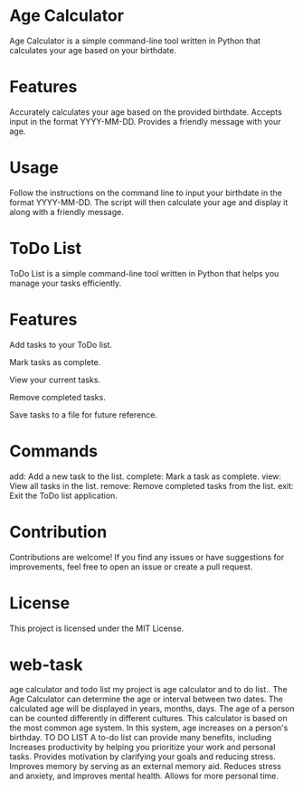 # Age Calculator
Age Calculator is a simple command-line tool written in Python that calculates your age based on your birthdate.

# Features
Accurately calculates your age based on the provided birthdate.
Accepts input in the format YYYY-MM-DD.
Provides a friendly message with your age.
# Usage
Follow the instructions on the command line to input your birthdate in the format YYYY-MM-DD.
The script will then calculate your age and display it along with a friendly message.


# ToDo List
ToDo List is a simple command-line tool written in Python that helps you manage your tasks efficiently.

# Features
Add tasks to your ToDo list.

Mark tasks as complete.

View your current tasks.

Remove completed tasks.

Save tasks to a file for future reference.
# Commands
add: Add a new task to the list.
complete: Mark a task as complete.
view: View all tasks in the list.
remove: Remove completed tasks from the list.
exit: Exit the ToDo list application.
# Contribution
Contributions are welcome! If you find any issues or have suggestions for improvements, feel free to open an issue or create a pull request.

# License
This project is licensed under the MIT License.

# web-task
age calculator and todo list
my project is age calculator and to do list..
 The Age Calculator can determine the age or interval between two dates. The calculated age will be displayed in years, months, days. The age of a person can be counted differently in different cultures. This calculator is based on the most common age system. In this system, age increases on a person's birthday.
 TO DO LIST
 A to-do list can provide many benefits, including
Increases productivity by helping you prioritize your work and personal tasks.
Provides motivation by clarifying your goals and reducing stress.
Improves memory by serving as an external memory aid.
Reduces stress and anxiety, and improves mental health.
Allows for more personal time.
